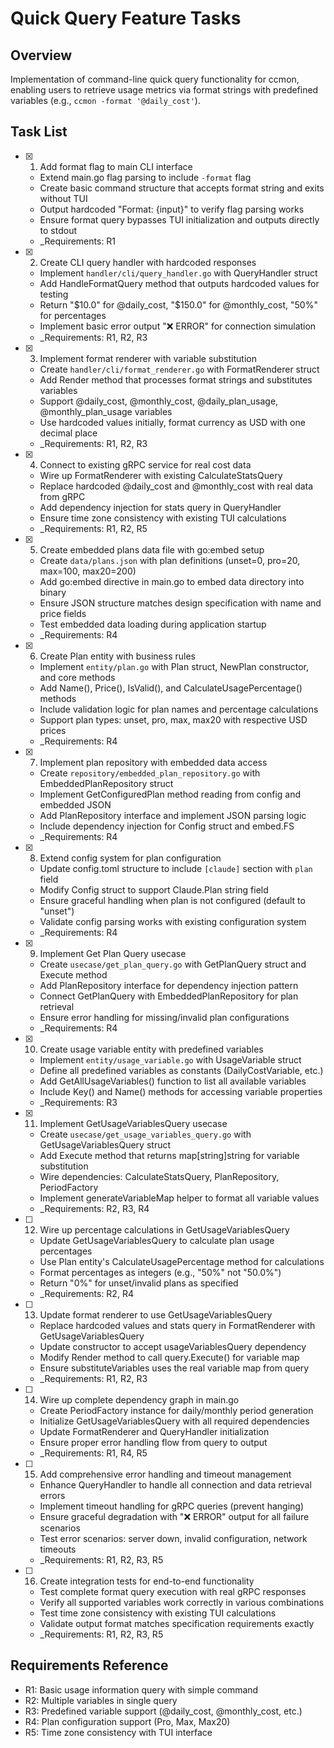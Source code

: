 # Quick Query Feature Tasks

## Overview
Implementation of command-line quick query functionality for ccmon, enabling users to retrieve usage metrics via format strings with predefined variables (e.g., `ccmon -format '@daily_cost'`).

## Task List

- [x] 1. Add format flag to main CLI interface
  - Extend main.go flag parsing to include `-format` flag
  - Create basic command structure that accepts format string and exits without TUI
  - Output hardcoded "Format: {input}" to verify flag parsing works
  - Ensure format query bypasses TUI initialization and outputs directly to stdout
  - _Requirements: R1

- [x] 2. Create CLI query handler with hardcoded responses
  - Implement `handler/cli/query_handler.go` with QueryHandler struct
  - Add HandleFormatQuery method that outputs hardcoded values for testing
  - Return "$10.0" for @daily_cost, "$150.0" for @monthly_cost, "50%" for percentages
  - Implement basic error output "❌ ERROR" for connection simulation
  - _Requirements: R1, R2, R3

- [x] 3. Implement format renderer with variable substitution
  - Create `handler/cli/format_renderer.go` with FormatRenderer struct
  - Add Render method that processes format strings and substitutes variables
  - Support @daily_cost, @monthly_cost, @daily_plan_usage, @monthly_plan_usage variables
  - Use hardcoded values initially, format currency as USD with one decimal place
  - _Requirements: R1, R2, R3

- [x] 4. Connect to existing gRPC service for real cost data
  - Wire up FormatRenderer with existing CalculateStatsQuery
  - Replace hardcoded @daily_cost and @monthly_cost with real data from gRPC
  - Add dependency injection for stats query in QueryHandler
  - Ensure time zone consistency with existing TUI calculations
  - _Requirements: R1, R2, R5

- [x] 5. Create embedded plans data file with go:embed setup
  - Create `data/plans.json` with plan definitions (unset=0, pro=20, max=100, max20=200)
  - Add go:embed directive in main.go to embed data directory into binary
  - Ensure JSON structure matches design specification with name and price fields
  - Test embedded data loading during application startup
  - _Requirements: R4

- [x] 6. Create Plan entity with business rules
  - Implement `entity/plan.go` with Plan struct, NewPlan constructor, and core methods
  - Add Name(), Price(), IsValid(), and CalculateUsagePercentage() methods
  - Include validation logic for plan names and percentage calculations
  - Support plan types: unset, pro, max, max20 with respective USD prices
  - _Requirements: R4

- [x] 7. Implement plan repository with embedded data access
  - Create `repository/embedded_plan_repository.go` with EmbeddedPlanRepository struct
  - Implement GetConfiguredPlan method reading from config and embedded JSON
  - Add PlanRepository interface and implement JSON parsing logic
  - Include dependency injection for Config struct and embed.FS
  - _Requirements: R4

- [x] 8. Extend config system for plan configuration
  - Update config.toml structure to include `[claude]` section with `plan` field
  - Modify Config struct to support Claude.Plan string field
  - Ensure graceful handling when plan is not configured (default to "unset")
  - Validate config parsing works with existing configuration system
  - _Requirements: R4

- [x] 9. Implement Get Plan Query usecase
  - Create `usecase/get_plan_query.go` with GetPlanQuery struct and Execute method
  - Add PlanRepository interface for dependency injection pattern
  - Connect GetPlanQuery with EmbeddedPlanRepository for plan retrieval
  - Ensure error handling for missing/invalid plan configurations
  - _Requirements: R4

- [x] 10. Create usage variable entity with predefined variables
  - Implement `entity/usage_variable.go` with UsageVariable struct
  - Define all predefined variables as constants (DailyCostVariable, etc.)
  - Add GetAllUsageVariables() function to list all available variables
  - Include Key() and Name() methods for accessing variable properties
  - _Requirements: R3

- [x] 11. Implement GetUsageVariablesQuery usecase
  - Create `usecase/get_usage_variables_query.go` with GetUsageVariablesQuery struct
  - Add Execute method that returns map[string]string for variable substitution
  - Wire dependencies: CalculateStatsQuery, PlanRepository, PeriodFactory
  - Implement generateVariableMap helper to format all variable values
  - _Requirements: R2, R3, R4

- [ ] 12. Wire up percentage calculations in GetUsageVariablesQuery
  - Update GetUsageVariablesQuery to calculate plan usage percentages
  - Use Plan entity's CalculateUsagePercentage method for calculations
  - Format percentages as integers (e.g., "50%" not "50.0%")
  - Return "0%" for unset/invalid plans as specified
  - _Requirements: R2, R4

- [ ] 13. Update format renderer to use GetUsageVariablesQuery
  - Replace hardcoded values and stats query in FormatRenderer with GetUsageVariablesQuery
  - Update constructor to accept usageVariablesQuery dependency
  - Modify Render method to call query.Execute() for variable map
  - Ensure substituteVariables uses the real variable map from query
  - _Requirements: R1, R2, R3

- [ ] 14. Wire up complete dependency graph in main.go
  - Create PeriodFactory instance for daily/monthly period generation
  - Initialize GetUsageVariablesQuery with all required dependencies
  - Update FormatRenderer and QueryHandler initialization
  - Ensure proper error handling flow from query to output
  - _Requirements: R1, R4, R5

- [ ] 15. Add comprehensive error handling and timeout management
  - Enhance QueryHandler to handle all connection and data retrieval errors
  - Implement timeout handling for gRPC queries (prevent hanging)
  - Ensure graceful degradation with "❌ ERROR" output for all failure scenarios
  - Test error scenarios: server down, invalid configuration, network timeouts
  - _Requirements: R1, R2, R3, R5

- [ ] 16. Create integration tests for end-to-end functionality
  - Test complete format query execution with real gRPC responses
  - Verify all supported variables work correctly in various combinations
  - Test time zone consistency with existing TUI calculations
  - Validate output format matches specification requirements exactly
  - _Requirements: R1, R2, R3, R5

## Requirements Reference
- R1: Basic usage information query with simple command
- R2: Multiple variables in single query
- R3: Predefined variable support (@daily_cost, @monthly_cost, etc.)
- R4: Plan configuration support (Pro, Max, Max20)
- R5: Time zone consistency with TUI interface